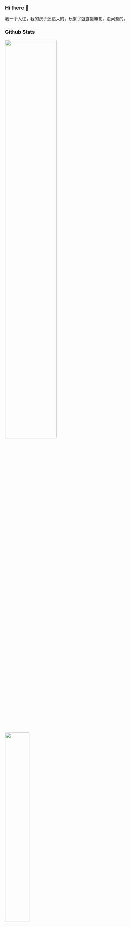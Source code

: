 ### Hi there 👋

我一个人住，我的房子还蛮大的，玩累了就直接睡觉，没问题的。



### Github Stats

<a href="https://github.com/bainesing">
  <img src="https://github-readme-stats.vercel.app/api?username=bainesing&show_icons=true&layout=compact&count_private=true&hide_title=true&theme=default" 
       style="display:block; width: 58%; max-width: 58%; min-width: 58%;">
  <br/>
  <img src="https://github-readme-stats.vercel.app/api/top-langs/?username=bainesing&layout=compact&count_private=true&theme=default" 
       style="display:block; width: 40%; max-width: 40%; min-width: 40%;">
</a>



<!--
**bainesing/bainesing** is a ✨ _special_ ✨ repository because its `README.md` (this file) appears on your GitHub profile.

Here are some ideas to get you started:

- 🔭 I’m currently working on ...
- 🌱 I’m currently learning ...
- 👯 I’m looking to collaborate on ...
- 🤔 I’m looking for help with ...
- 💬 Ask me about ...
- 📫 How to reach me: ...
- 😄 Pronouns: ...
- ⚡ Fun fact: ...
-->
